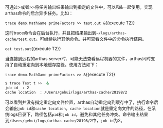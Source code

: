 
可通过>或者>>将任务输出结果输出到指定的文件中，可以和&一起使用，实现arthas命令的后台异步任务。比如：

`trace demo.MathGame primeFactors >> test.out &`{{execute T2}}

这时trace命令会在后台执行，并且把结果输出到`~/logs/arthas-cache/test.out`。可继续执行其他命令。并可查看文件中的命令执行结果。

`cat test.out`{{execute T2}}

当连接到远程的arthas server时，可能无法查看远程机器的文件，arthas同时支持了自动重定向到本地缓存路径。使用方法如下：

`trace demo.MathGame primeFactors >> &`{{execute T2}}

```bash
$ trace Test t >>  &
job id  : 2
cache location  : /Users/gehui/logs/arthas-cache/28198/2
```

可以看到并没有指定重定向文件位置，arthas自动重定向到缓存中了，执行命令后会输出`job id`和`cache location`。`cache location`就是重定向文件的路径，在系统logs目录下，路径包括`pid`和`job id`，避免和其他任务冲突。命令输出结果到`/Users/gehui/logs/arthas-cache/28198/2`中，`job id`为2。

